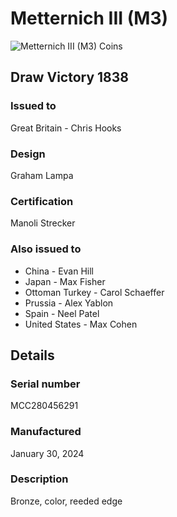 
# Metternich III (M3)

![Metternich III (M3) Coins](m3-coins.jpg)

## Draw Victory 1838

### Issued to

Great Britain - Chris Hooks

### Design

Graham Lampa

### Certification

Manoli Strecker

### Also issued to

* China - Evan Hill
* Japan - Max Fisher
* Ottoman Turkey - Carol Schaeffer
* Prussia - Alex Yablon
* Spain - Neel Patel
* United States - Max Cohen

## Details

### Serial number

MCC280456291

### Manufactured
January 30, 2024

### Description

Bronze, color, reeded edge
